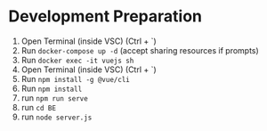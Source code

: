 

# Development Preparation
1. Open Terminal (inside VSC) (Ctrl + `)
1. Run `docker-compose up -d` (accept sharing resources if prompts)
1. Run `docker exec -it vuejs sh`
1. Open Terminal (inside VSC) (Ctrl + `)
1. Run `npm install -g @vue/cli`
1. Run `npm install`
1. run `npm run serve`
1. run `cd BE`
1. run `node server.js`


